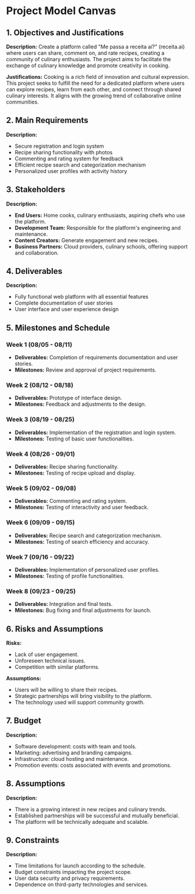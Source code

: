 
# Project Model Canvas

## 1. Objectives and Justifications
**Description:** Create a platform called "Me passa a receita aí?" (receita.ai) where users can share, comment on, and rate recipes, creating a community of culinary enthusiasts. The project aims to facilitate the exchange of culinary knowledge and promote creativity in cooking.

**Justifications:** Cooking is a rich field of innovation and cultural expression. This project seeks to fulfill the need for a dedicated platform where users can explore recipes, learn from each other, and connect through shared culinary interests. It aligns with the growing trend of collaborative online communities.

## 2. Main Requirements
**Description:**
- Secure registration and login system
- Recipe sharing functionality with photos
- Commenting and rating system for feedback
- Efficient recipe search and categorization mechanism
- Personalized user profiles with activity history

## 3. Stakeholders
**Description:**
- **End Users:** Home cooks, culinary enthusiasts, aspiring chefs who use the platform.
- **Development Team:** Responsible for the platform's engineering and maintenance.
- **Content Creators:** Generate engagement and new recipes.
- **Business Partners:** Cloud providers, culinary schools, offering support and collaboration.

## 4. Deliverables
**Description:**
- Fully functional web platform with all essential features
- Complete documentation of user stories
- User interface and user experience design

## 5. Milestones and Schedule

### Week 1 (08/05 - 08/11)
- **Deliverables:** Completion of requirements documentation and user stories.
- **Milestones:** Review and approval of project requirements.

### Week 2 (08/12 - 08/18)
- **Deliverables:** Prototype of interface design.
- **Milestones:** Feedback and adjustments to the design.

### Week 3 (08/19 - 08/25)
- **Deliverables:** Implementation of the registration and login system.
- **Milestones:** Testing of basic user functionalities.

### Week 4 (08/26 - 09/01)
- **Deliverables:** Recipe sharing functionality.
- **Milestones:** Testing of recipe upload and display.

### Week 5 (09/02 - 09/08)
- **Deliverables:** Commenting and rating system.
- **Milestones:** Testing of interactivity and user feedback.

### Week 6 (09/09 - 09/15)
- **Deliverables:** Recipe search and categorization mechanism.
- **Milestones:** Testing of search efficiency and accuracy.

### Week 7 (09/16 - 09/22)
- **Deliverables:** Implementation of personalized user profiles.
- **Milestones:** Testing of profile functionalities.

### Week 8 (09/23 - 09/25)
- **Deliverables:** Integration and final tests.
- **Milestones:** Bug fixing and final adjustments for launch.

## 6. Risks and Assumptions
**Risks:**
- Lack of user engagement.
- Unforeseen technical issues.
- Competition with similar platforms.

**Assumptions:**
- Users will be willing to share their recipes.
- Strategic partnerships will bring visibility to the platform.
- The technology used will support community growth.

## 7. Budget
**Description:**
- Software development: costs with team and tools.
- Marketing: advertising and branding campaigns.
- Infrastructure: cloud hosting and maintenance.
- Promotion events: costs associated with events and promotions.

## 8. Assumptions
**Description:**
- There is a growing interest in new recipes and culinary trends.
- Established partnerships will be successful and mutually beneficial.
- The platform will be technically adequate and scalable.

## 9. Constraints
**Description:**
- Time limitations for launch according to the schedule.
- Budget constraints impacting the project scope.
- User data security and privacy requirements.
- Dependence on third-party technologies and services.
